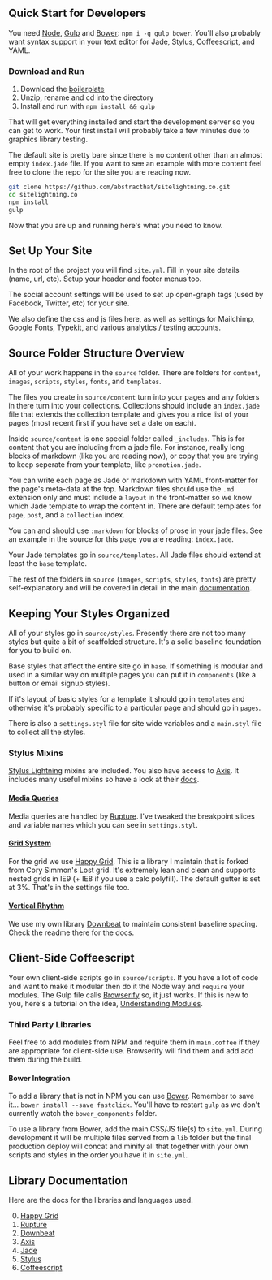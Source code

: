 ## Quick Start for Developers
You need [Node](http://nodejs.org), [Gulp](http://gulpjs.com/) and [Bower](http://bower.io/): `npm i -g gulp bower`. You'll also probably want syntax support in your text editor for Jade, Stylus, Coffeescript, and YAML.

### Download and Run
1. Download the [boilerplate](https://github.com/abstracthat/site-lightning/archive/master.zip)
2. Unzip, rename and cd into the directory
3. Install and run with `npm install && gulp`

That will get everything installed and start the development server so you can get to work. Your first install will probably take a few minutes due to graphics library testing.

The default site is pretty bare since there is no content other than an almost empty `index.jade` file. If you want to see an example with more content feel free to clone the repo for the site you are reading now.

```bash
git clone https://github.com/abstracthat/sitelightning.co.git
cd sitelightning.co
npm install
gulp
```

Now that you are up and running here's what you need to know.

## Set Up Your Site
In the root of the project you will find `site.yml`. Fill in your site details (name, url, etc). Setup your header and footer menus too.

The social account settings will be used to set up open-graph tags (used by Facebook, Twitter, etc) for your site.

We also define the css and js files here, as well as settings for Mailchimp, Google Fonts, Typekit, and various analytics / testing accounts.

## Source Folder Structure Overview
All of your work happens in the `source` folder. There are folders for `content`, `images`, `scripts`, `styles`, `fonts`, and `templates`.

The files you create in `source/content` turn into your pages and any folders in there turn into your collections. Collections should include an `index.jade` file that extends the collection template and gives you a nice list of your pages (most recent first if you have set a date on each).

Inside `source/content` is one special folder called `_includes`. This is for content that you are including from a jade file. For instance, really long blocks of markdown (like you are reading now), or copy that you are trying to keep seperate from your template, like `promotion.jade`.

You can write each page as Jade or markdown with YAML front-matter for the page's meta-data at the top. Markdown files should use the `.md` extension only and must include a `layout` in the front-matter so we know which Jade template to wrap the content in. There are default templates for `page`, `post`, and a `collection` index.

You can and should use `:markdown` for blocks of prose in your jade files. See an example in the source for this page you are reading: `index.jade`.

Your Jade templates go in `source/templates`. All Jade files should extend at least the `base` template.

The rest of the folders in `source` (`images`, `scripts`, `styles`, `fonts`) are pretty self-explanatory and will be covered in detail in the main [documentation](/documentation/).

## Keeping Your Styles Organized
All of your styles go in `source/styles`. Presently there are not too many styles but quite a bit of scaffolded structure. It's a solid baseline foundation for you to build on.

Base styles that affect the entire site go in `base`. If something is modular and used in a similar way on multiple pages you can put it in `components` (like a button or email signup styles).

If it's layout of basic styles for a template it should go in `templates` and otherwise it's probably specific to a particular page and should go in `pages`.

There is also a `settings.styl` file for site wide variables and a `main.styl` file to collect all the styles.

### Stylus Mixins
[Stylus Lightning](https://github.com/abstracthat/stylus-lightning) mixins are included. You also have access to [Axis](http://axis.netlify.com/). It includes many useful mixins so have a look at their [docs](http://axis.netlify.com/).

#### [Media Queries](/documentation/media-queries-made-simple/)
Media queries are handled by [Rupture](http://jenius.github.io/rupture/). I've tweaked the breakpoint slices and variable names which you can see in `settings.styl`.

#### [Grid System](/documentation/the-easiest-grid-system/)
For the grid we use [Happy Grid](https://github.com/abstracthat/happy-grid). This is a library I maintain that is forked from Cory Simmon's Lost grid. It's extremely lean and clean and supports nested grids in IE9 (+ IE8 if you use a calc polyfill). The default gutter is set at 3%. That's in the settings file too.

#### [Vertical Rhythm](/documentation/controlling-your-vertical-rhythm/)
We use my own library [Downbeat](https://github.com/abstracthat/downbeat) to maintain consistent baseline spacing. Check the readme there for the docs.

## Client-Side Coffeescript
Your own client-side scripts go in `source/scripts`. If you have a lot of code and want to make it modular then do it the Node way and `require` your modules. The Gulp file calls [Browserify](http://browserify.org/) so, it just works. If this is new to you, here's a tutorial on the idea, [Understanding Modules](http://www.sitepoint.com/understanding-module-exports-exports-node-js/).

### Third Party Libraries
Feel free to add modules from NPM and require them in `main.coffee` if they are appropriate for client-side use. Browserify will find them and add add them during the build.

#### Bower Integration
To add a library that is not in NPM you can use [Bower](http://bower.io/). Remember to save it... `bower install --save fastclick`. You'll have to restart `gulp` as we don't currently watch the `bower_components` folder.

To use a library from Bower, add the main CSS/JS file(s) to `site.yml`. During development it will be multiple files served from a `lib` folder but the final production deploy will concat and minify all that together with your own scripts and styles in the order you have it in `site.yml`.

## Library Documentation
Here are the docs for the libraries and languages used.

0. [Happy Grid](https://github.com/abstracthat/happy-grid)
0. [Rupture](http://jenius.github.io/rupture/)
0. [Downbeat](https://github.com/abstracthat/downbeat)
0. [Axis](http://axis.netlify.com/)
0. [Jade](http://jade-lang.com/reference)
0. [Stylus](http://learnboost.github.io/stylus/)
0. [Coffeescript](http://coffeescript.org/)
